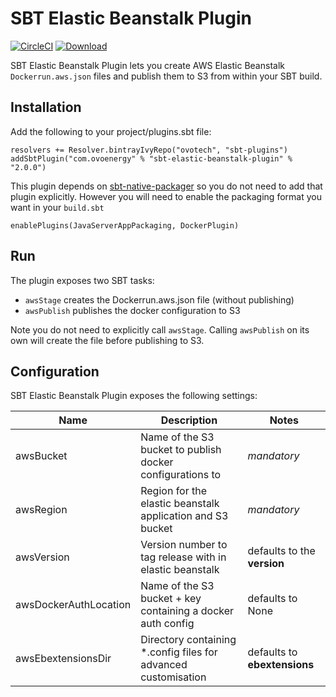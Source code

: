 # SBT Elastic Beanstalk Plugin
[![CircleCI](https://img.shields.io/circleci/project/github/ovotech/sbt-elastic-beanstalk-plugin.svg)](https://circleci.com/gh/ovotech/sbt-elastic-beanstalk-plugin)
[![Download](https://api.bintray.com/packages/ovotech/sbt-plugins/sbt-elastic-beanstalk-plugin/images/download.svg) ](https://bintray.com/ovotech/sbt-plugins/sbt-elastic-beanstalk-plugin/_latestVersion)

SBT Elastic Beanstalk Plugin lets you create AWS Elastic Beanstalk `Dockerrun.aws.json` files and publish them to S3 from within your SBT build.

## Installation
Add the following to your project/plugins.sbt file:
```
resolvers += Resolver.bintrayIvyRepo("ovotech", "sbt-plugins")
addSbtPlugin("com.ovoenergy" % "sbt-elastic-beanstalk-plugin" % "2.0.0")
```
This plugin depends on [sbt-native-packager](https://github.com/sbt/sbt-native-packager) so you do not need to add that plugin explicitly. However you will need to enable the packaging format you want in your `build.sbt`
```
enablePlugins(JavaServerAppPackaging, DockerPlugin)
```

## Run
The plugin exposes two SBT tasks:
- `awsStage` creates the Dockerrun.aws.json file (without publishing)
- `awsPublish` publishes the docker configuration to S3

Note you do not need to explicitly call `awsStage`. Calling `awsPublish` on its own will create the file before publishing to S3.

## Configuration
SBT Elastic Beanstalk Plugin exposes the following settings:

| Name                  | Description                                                     | Notes                         |
| ------------------    | --------------------------------------------------------------- | ----------------------------- |
| awsBucket             | Name of the S3 bucket to publish docker configurations to       | *mandatory*                   |
| awsRegion             | Region for the elastic beanstalk application and S3 bucket      | *mandatory*                   |
| awsVersion            | Version number to tag release with in elastic beanstalk         | defaults to the __version__   |
| awsDockerAuthLocation | Name of the S3 bucket + key containing a docker auth config     | defaults to None              |
| awsEbextensionsDir    | Directory containing \*.config files for advanced customisation | defaults to __ebextensions__  |
